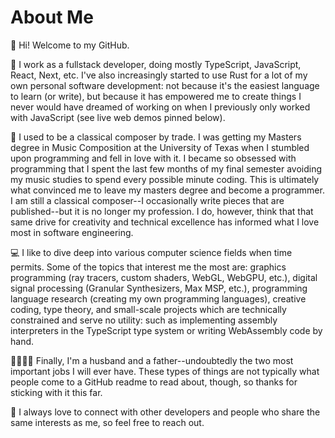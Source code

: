 # About Me

👋 Hi! Welcome to my GitHub.

🦀 I work as a fullstack developer, doing mostly TypeScript, JavaScript, React, Next, etc. I've also increasingly started to use Rust for a lot of my own personal software development: not because it's the easiest language to learn (or write), but because it has empowered me to create things I never would have dreamed of working on when I previously only worked with JavaScript (see live web demos pinned below).

🎵 I used to be a classical composer by trade. I was getting my Masters degree in Music Composition at the University of Texas when I stumbled upon programming and fell in love with it. I became so obsessed with programming that I spent the last few months of my final semester avoiding my music studies to spend every possible minute coding. This is ultimately what convinced me to leave my masters degree and become a programmer. I am still a classical composer--I occasionally write pieces that are published--but it is no longer my profession. I do, however, think that that same drive for creativity and technical excellence has informed what I love most in software engineering.

💻 I like to dive deep into various computer science fields when time permits. Some of the topics that interest me the most are: graphics programming (ray tracers, custom shaders, WebGL, WebGPU, etc.), digital signal processing (Granular Synthesizers, Max MSP, etc.), programming language research (creating my own programming languages), creative coding, type theory, and small-scale projects which are technically constrained and serve no utility: such as implementing assembly interpreters in the TypeScript type system or writing WebAssembly code by hand.

👨‍👩‍👧‍👦 Finally, I'm a husband and a father--undoubtedly the two most important jobs I will ever have. These types of things are not typically what people come to a GitHub readme to read about, though, so thanks for sticking with it this far.

💬 I always love to connect with other developers and people who share the same interests as me, so feel free to reach out.
